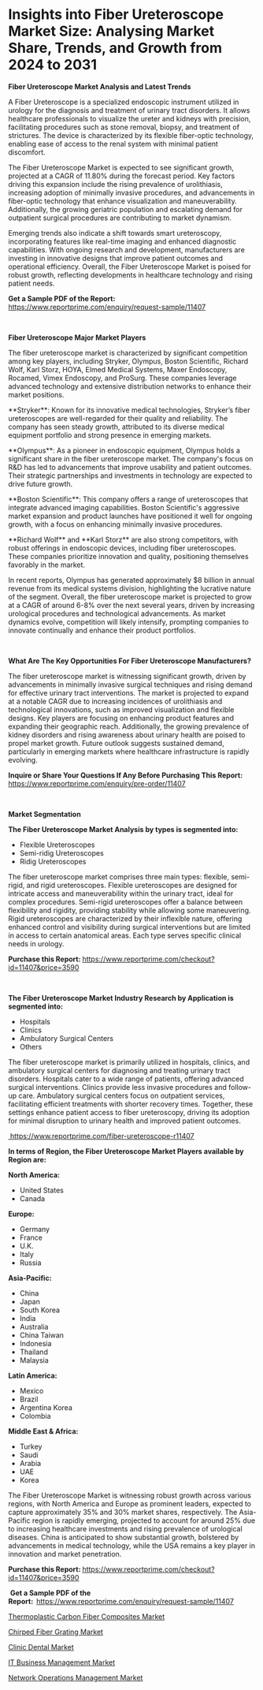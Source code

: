<p><h1>Insights into Fiber Ureteroscope Market Size: Analysing Market Share, Trends, and Growth from 2024 to 2031</h1></p><p><strong>Fiber Ureteroscope Market Analysis and Latest Trends</strong></p>
<p><p>A Fiber Ureteroscope is a specialized endoscopic instrument utilized in urology for the diagnosis and treatment of urinary tract disorders. It allows healthcare professionals to visualize the ureter and kidneys with precision, facilitating procedures such as stone removal, biopsy, and treatment of strictures. The device is characterized by its flexible fiber-optic technology, enabling ease of access to the renal system with minimal patient discomfort.</p><p>The Fiber Ureteroscope Market is expected to see significant growth, projected at a CAGR of 11.80% during the forecast period. Key factors driving this expansion include the rising prevalence of urolithiasis, increasing adoption of minimally invasive procedures, and advancements in fiber-optic technology that enhance visualization and maneuverability. Additionally, the growing geriatric population and escalating demand for outpatient surgical procedures are contributing to market dynamism. </p><p>Emerging trends also indicate a shift towards smart ureteroscopy, incorporating features like real-time imaging and enhanced diagnostic capabilities. With ongoing research and development, manufacturers are investing in innovative designs that improve patient outcomes and operational efficiency. Overall, the Fiber Ureteroscope Market is poised for robust growth, reflecting developments in healthcare technology and rising patient needs.</p></p>
<p><strong>Get a Sample PDF of the Report:&nbsp;</strong> <a href="https://www.reportprime.com/enquiry/request-sample/11407?utm_campaign=1845&utm_medium=2&utm_source=Github&utm_content=ia&utm_term=02122024&utm_id=fiber-ureteroscope">https://www.reportprime.com/enquiry/request-sample/11407</a></p>
<p>&nbsp;</p>
<p><strong>Fiber Ureteroscope Major Market Players</strong></p>
<p><p>The fiber ureteroscope market is characterized by significant competition among key players, including Stryker, Olympus, Boston Scientific, Richard Wolf, Karl Storz, HOYA, Elmed Medical Systems, Maxer Endoscopy, Rocamed, Vimex Endoscopy, and ProSurg. These companies leverage advanced technology and extensive distribution networks to enhance their market positions.</p><p>**Stryker**: Known for its innovative medical technologies, Stryker’s fiber ureteroscopes are well-regarded for their quality and reliability. The company has seen steady growth, attributed to its diverse medical equipment portfolio and strong presence in emerging markets. </p><p>**Olympus**: As a pioneer in endoscopic equipment, Olympus holds a significant share in the fiber ureteroscope market. The company's focus on R&D has led to advancements that improve usability and patient outcomes. Their strategic partnerships and investments in technology are expected to drive future growth.</p><p>**Boston Scientific**: This company offers a range of ureteroscopes that integrate advanced imaging capabilities. Boston Scientific's aggressive market expansion and product launches have positioned it well for ongoing growth, with a focus on enhancing minimally invasive procedures.</p><p>**Richard Wolf** and **Karl Storz** are also strong competitors, with robust offerings in endoscopic devices, including fiber ureteroscopes. These companies prioritize innovation and quality, positioning themselves favorably in the market.</p><p>In recent reports, Olympus has generated approximately $8 billion in annual revenue from its medical systems division, highlighting the lucrative nature of the segment. Overall, the fiber ureteroscope market is projected to grow at a CAGR of around 6-8% over the next several years, driven by increasing urological procedures and technological advancements. As market dynamics evolve, competition will likely intensify, prompting companies to innovate continually and enhance their product portfolios.</p></p>
<p>&nbsp;</p>
<p><strong>What Are The Key Opportunities For Fiber Ureteroscope Manufacturers?</strong></p>
<p><p>The fiber ureteroscope market is witnessing significant growth, driven by advancements in minimally invasive surgical techniques and rising demand for effective urinary tract interventions. The market is projected to expand at a notable CAGR due to increasing incidences of urolithiasis and technological innovations, such as improved visualization and flexible designs. Key players are focusing on enhancing product features and expanding their geographic reach. Additionally, the growing prevalence of kidney disorders and rising awareness about urinary health are poised to propel market growth. Future outlook suggests sustained demand, particularly in emerging markets where healthcare infrastructure is rapidly evolving.</p></p>
<p><strong>Inquire or Share Your Questions If Any Before Purchasing This Report:</strong> <a href="https://www.reportprime.com/enquiry/pre-order/11407?utm_campaign=1845&utm_medium=2&utm_source=Github&utm_content=ia&utm_term=02122024&utm_id=fiber-ureteroscope">https://www.reportprime.com/enquiry/pre-order/11407</a></p>
<p>&nbsp;</p>
<p><strong>Market Segmentation</strong></p>
<p><strong>The Fiber Ureteroscope Market Analysis by types is segmented into:</strong></p>
<p><ul><li>Flexible Ureteroscopes</li><li>Semi-ridig Ureteroscopes</li><li>Ridig Ureteroscopes</li></ul></p>
<p><p>The fiber ureteroscope market comprises three main types: flexible, semi-rigid, and rigid ureteroscopes. Flexible ureteroscopes are designed for intricate access and maneuverability within the urinary tract, ideal for complex procedures. Semi-rigid ureteroscopes offer a balance between flexibility and rigidity, providing stability while allowing some maneuvering. Rigid ureteroscopes are characterized by their inflexible nature, offering enhanced control and visibility during surgical interventions but are limited in access to certain anatomical areas. Each type serves specific clinical needs in urology.</p></p>
<p><strong>Purchase this Report:&nbsp;</strong><a href="https://www.reportprime.com/checkout?id=11407&price=3590&utm_campaign=1845&utm_medium=2&utm_source=Github&utm_content=ia&utm_term=02122024&utm_id=fiber-ureteroscope">https://www.reportprime.com/checkout?id=11407&price=3590</a></p>
<p>&nbsp;</p>
<p><strong>The Fiber Ureteroscope Market Industry Research by Application is segmented into:</strong></p>
<p><ul><li>Hospitals</li><li>Clinics</li><li>Ambulatory Surgical Centers</li><li>Others</li></ul></p>
<p><p>The fiber ureteroscope market is primarily utilized in hospitals, clinics, and ambulatory surgical centers for diagnosing and treating urinary tract disorders. Hospitals cater to a wide range of patients, offering advanced surgical interventions. Clinics provide less invasive procedures and follow-up care. Ambulatory surgical centers focus on outpatient services, facilitating efficient treatments with shorter recovery times. Together, these settings enhance patient access to fiber ureteroscopy, driving its adoption for minimal disruption to urinary health and improved patient outcomes.</p></p>
<p><a href="https://www.reportprime.com/fiber-ureteroscope-r11407?utm_campaign=1845&utm_medium=2&utm_source=Github&utm_content=ia&utm_term=02122024&utm_id=fiber-ureteroscope">&nbsp;https://www.reportprime.com/fiber-ureteroscope-r11407</a></p>
<p><strong>In terms of Region, the Fiber Ureteroscope Market Players available by Region are:</strong></p>
<p>
    <p> <strong> North America: </strong>
        <ul>
            <li>United States</li>
            <li>Canada</li>
        </ul>
        </p> 
    <p> <strong> Europe: </strong>
        <ul>
            <li>Germany</li>
            <li>France</li>
            <li>U.K.</li>
            <li>Italy</li>
            <li>Russia</li>
        </ul>
        </p> 
    <p> <strong> Asia-Pacific: </strong>
        <ul>
            <li>China</li>
            <li>Japan</li>
            <li>South Korea</li>
            <li>India</li>
            <li>Australia</li>
            <li>China Taiwan</li>
            <li>Indonesia</li>
            <li>Thailand</li>
            <li>Malaysia</li>
        </ul>
        </p> 
    <p> <strong> Latin America: </strong>
        <ul>
            <li>Mexico</li>
            <li>Brazil</li>
            <li>Argentina Korea</li>
            <li>Colombia</li>
        </ul>
        </p> 
    <p> <strong> Middle East & Africa: </strong>
        <ul>
            <li>Turkey</li>
            <li>Saudi</li>
            <li>Arabia</li>
            <li>UAE</li>
            <li>Korea</li>
        </ul>
    </p>
    </p>
<p><p>The Fiber Ureteroscope Market is witnessing robust growth across various regions, with North America and Europe as prominent leaders, expected to capture approximately 35% and 30% market shares, respectively. The Asia-Pacific region is rapidly emerging, projected to account for around 25% due to increasing healthcare investments and rising prevalence of urological diseases. China is anticipated to show substantial growth, bolstered by advancements in medical technology, while the USA remains a key player in innovation and market penetration.</p></p>
<p><strong>Purchase this Report: </strong><a href="https://www.reportprime.com/checkout?id=11407&price=3590&utm_campaign=1845&utm_medium=2&utm_source=Github&utm_content=ia&utm_term=02122024&utm_id=fiber-ureteroscope">https://www.reportprime.com/checkout?id=11407&price=3590</a></p>
<p>&nbsp;<strong>Get a Sample PDF of the Report:&nbsp;&nbsp;</strong><a href="https://www.reportprime.com/enquiry/request-sample/11407?utm_campaign=1845&utm_medium=2&utm_source=Github&utm_content=ia&utm_term=02122024&utm_id=fiber-ureteroscope">https://www.reportprime.com/enquiry/request-sample/11407</a></p>
<p><strong></strong></p>
<p><p><a href="https://issuu.com/reportprime-2/docs/thermoplastic-carbon-fiber-composites-market-size-?utm_campaign=1845&utm_medium=2&utm_source=Github&utm_content=ia&utm_term=02122024&utm_id=fiber-ureteroscope">Thermoplastic Carbon Fiber Composites Market</a></p><p><a href="https://issuu.com/reportprime-2/docs/chirped-fiber-grating-market-size-2030.pptx?utm_campaign=1845&utm_medium=2&utm_source=Github&utm_content=ia&utm_term=02122024&utm_id=fiber-ureteroscope">Chirped Fiber Grating Market</a></p><p><a href="https://www.linkedin.com/pulse/clinic-dental-market-overview-forecasted-83-cagr-growth-from-u4mhe?utm_campaign=1845&utm_medium=2&utm_source=Github&utm_content=ia&utm_term=02122024&utm_id=fiber-ureteroscope">Clinic Dental Market</a></p><p><a href="https://www.linkedin.com/pulse/business-management-market-size-expansion-forecast-from-2024-2031-np8he?utm_campaign=1845&utm_medium=2&utm_source=Github&utm_content=ia&utm_term=02122024&utm_id=fiber-ureteroscope">IT Business Management Market</a></p><p><a href="https://www.linkedin.com/pulse/cumulative-effect-latest-trendss-disrupted-network-operations-clnce?utm_campaign=1845&utm_medium=2&utm_source=Github&utm_content=ia&utm_term=02122024&utm_id=fiber-ureteroscope">Network Operations Management Market</a></p></p>